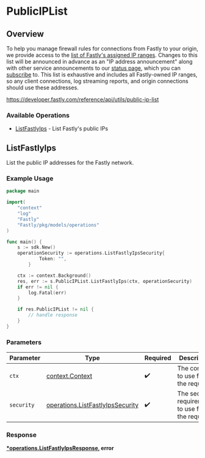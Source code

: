 # PublicIPList

## Overview

To help you manage firewall rules for connections from Fastly to your origin, we provide access to the [list of Fastly's assigned IP ranges](https://api.fastly.com/public-ip-list). Changes to this list will be announced in advance as an "IP address announcement" along with other service announcements to our [status page](https://fastlystatus.com/), which you can [subscribe](https://docs.fastly.com/en/guides/fastlys-network-status#subscribing-to-notifications) to. This list is exhaustive and includes all Fastly-owned IP ranges, so any client connections, log streaming reports, and origin connections should use these addresses.

<https://developer.fastly.com/reference/api/utils/public-ip-list>
### Available Operations

* [ListFastlyIps](#listfastlyips) - List Fastly's public IPs

## ListFastlyIps

List the public IP addresses for the Fastly network.

### Example Usage

```go
package main

import(
	"context"
	"log"
	"Fastly"
	"Fastly/pkg/models/operations"
)

func main() {
    s := sdk.New()
    operationSecurity := operations.ListFastlyIpsSecurity{
            Token: "",
        }

    ctx := context.Background()
    res, err := s.PublicIPList.ListFastlyIps(ctx, operationSecurity)
    if err != nil {
        log.Fatal(err)
    }

    if res.PublicIPList != nil {
        // handle response
    }
}
```

### Parameters

| Parameter                                                                            | Type                                                                                 | Required                                                                             | Description                                                                          |
| ------------------------------------------------------------------------------------ | ------------------------------------------------------------------------------------ | ------------------------------------------------------------------------------------ | ------------------------------------------------------------------------------------ |
| `ctx`                                                                                | [context.Context](https://pkg.go.dev/context#Context)                                | :heavy_check_mark:                                                                   | The context to use for the request.                                                  |
| `security`                                                                           | [operations.ListFastlyIpsSecurity](../../models/operations/listfastlyipssecurity.md) | :heavy_check_mark:                                                                   | The security requirements to use for the request.                                    |


### Response

**[*operations.ListFastlyIpsResponse](../../models/operations/listfastlyipsresponse.md), error**

